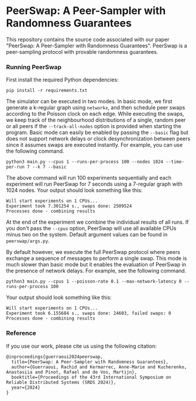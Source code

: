 # PeerSwap: A Peer-Sampler with Randomness Guarantees

This repository contains the source code associated with our paper "PeerSwap: A Peer-Sampler with Randomness Guarantees".
PeerSwap is a peer-sampling protocol with provable randomness guarantees.

### Running PeerSwap

First install the required Python dependencies:

```
pip install -r requirements.txt
```

The simulator can be executed in two modes.
In basic mode, we first generate a k-regular graph using `networkx`, and then schedule peer swaps according to the Poisson clock on each edge.
While executing the swaps, we keep track of the neighbourhood distributions of a single, random peer or all peers if the `--track-all-nodes` option is provided when starting the program.
Basic mode can easily be enabled by passing the `--basic` flag but does not support network delays or clock desynchronization between peers since it assumes swaps are executed instantly.
For example, you can use the following command.

```
python3 main.py --cpus 1 --runs-per-process 100 --nodes 1024 --time-per-run 7 --k 7 --basic
```

The above command will run 100 experiments sequentially and each experiment will run PeerSwap for 7 seconds using a 7-regular graph with 1024 nodes.
Your output should look something like this:

```
Will start experiments on 1 CPUs...
Experiment took 7.301254 s., swaps done: 2509524
Processes done - combining results
```

At the end of the experiment we combine the individual results of all runs.
If you don't pass the `--cpus` option, PeerSwap will use all available CPUs minus two on the system.
Default argument values can be found in `peerswap/args.py`.

By default however, we execute the full PeerSwap protocol where peers exchange a sequence of messages to perform a single swap.
This mode is much slower than basic mode but it enables the evaluation of PeerSwap in the presence of network delays.
For example, see the following command.

```
python3 main.py --cpus 1 --poisson-rate 0.1 --max-network-latency 0 --runs-per-process 100 
```

Your output should look something like this:

```
Will start experiments on 1 CPUs...
Experiment took 6.155684 s., swaps done: 24603, failed swaps: 0
Processes done - combining results
```

### Reference

If you use our work, please cite us using the following citation:

```
@inproceedings{guerraoui2024peerswap,
  title={PeerSwap: A Peer-Sampler with Randomness Guarantees},
  author={Guerraoui, Rachid and Kermarrec, Anne-Marie and Kucherenko, Anastasiia and Pinot, Rafael and de Vos, Martijn},
  booktitle={Proceedings of the 43rd International Symposium on Reliable Distributed Systems (SRDS 2024)},
  year={2024}
}
```